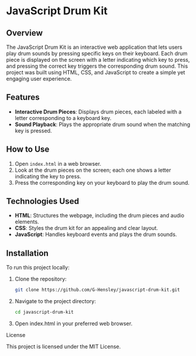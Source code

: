# JavaScript Drum Kit

## Overview

The JavaScript Drum Kit is an interactive web application that lets users play drum sounds by pressing specific keys on their keyboard. Each drum piece is displayed on the screen with a letter indicating which key to press, and pressing the correct key triggers the corresponding drum sound. This project was built using HTML, CSS, and JavaScript to create a simple yet engaging user experience.

## Features

- **Interactive Drum Pieces**: Displays drum pieces, each labeled with a letter corresponding to a keyboard key.
- **Sound Playback**: Plays the appropriate drum sound when the matching key is pressed.

## How to Use

1. Open `index.html` in a web browser.
2. Look at the drum pieces on the screen; each one shows a letter indicating the key to press.
3. Press the corresponding key on your keyboard to play the drum sound.

## Technologies Used

- **HTML**: Structures the webpage, including the drum pieces and audio elements.
- **CSS**: Styles the drum kit for an appealing and clear layout.
- **JavaScript**: Handles keyboard events and plays the drum sounds.

## Installation

To run this project locally:

1. Clone the repository:
   ```bash
   git clone https://github.com/G-Hensley/javascript-drum-kit.git
   ```
2. Navigate to the project directory:
   ```bash
   cd javascript-drum-kit
   ```
3. Open index.html in your preferred web browser.

License

This project is licensed under the MIT License.
